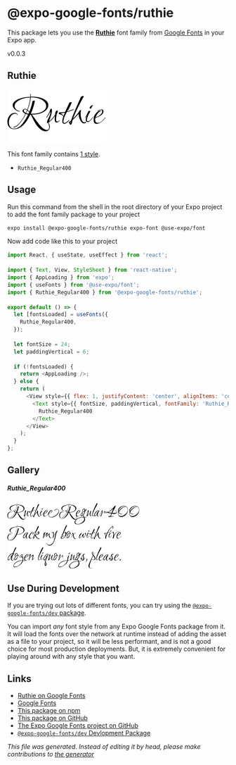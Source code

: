 # @expo-google-fonts/ruthie

This package lets you use the [**Ruthie**](https://fonts.google.com/specimen/Ruthie) font family from [Google Fonts](https://fonts.google.com/) in your Expo app.

v0.0.3

## Ruthie

![Ruthie](./font-family.png)

This font family contains [1 style](#gallery).

- `Ruthie_Regular400`

## Usage

Run this command from the shell in the root directory of your Expo project to add the font family package to your project
```sh
expo install @expo-google-fonts/ruthie expo-font @use-expo/font
```

Now add code like this to your project
```js
import React, { useState, useEffect } from 'react';

import { Text, View, StyleSheet } from 'react-native';
import { AppLoading } from 'expo';
import { useFonts } from '@use-expo/font';
import { Ruthie_Regular400 } from '@expo-google-fonts/ruthie';

export default () => {
  let [fontsLoaded] = useFonts({
    Ruthie_Regular400,
  });

  let fontSize = 24;
  let paddingVertical = 6;

  if (!fontsLoaded) {
    return <AppLoading />;
  } else {
    return (
      <View style={{ flex: 1, justifyContent: 'center', alignItems: 'center' }}>
        <Text style={{ fontSize, paddingVertical, fontFamily: 'Ruthie_Regular400' }}>
          Ruthie_Regular400
        </Text>
      </View>
    );
  }
};

```

## Gallery

##### Ruthie_Regular400
![Ruthie_Regular400](./07b0c223b1890d96133629bd33f84988e27371098aac4a68a738cb05f15ce183.ttf.png)


## Use During Development

If you are trying out lots of different fonts, you can try using the [`@expo-google-fonts/dev` package](https://www.npmjs.com/package/@expo-google-fonts/dev).

You can import *any* font style from any Expo Google Fonts package from it. It will load the fonts
over the network at runtime instead of adding the asset as a file to your project, so it will be 
less performant, and is not a good choice for most production deployments. But, it is extremely convenient
for playing around with any style that you want.

## Links

- [Ruthie on Google Fonts](https://fonts.google.com/specimen/Ruthie)
- [Google Fonts](https://fonts.google.com/)
- [This package on npm](https://www.npmjs.com/package/@expo-google-fonts/ruthie)
- [This package on GitHub](https://github.com/expo/google-fonts/tree/master/font-packages/ruthie)
- [The Expo Google Fonts project on GitHub](https://github.com/expo/google-fonts)
- [`@expo-google-fonts/dev` Devlopment Package](https://github.com/expo/google-fonts/tree/master/font-packages/dev)


*This file was generated. Instead of editing it by head, please make contributions to [the generator](https://github.com/expo/google-fonts/tree/master/packages/generator)*
